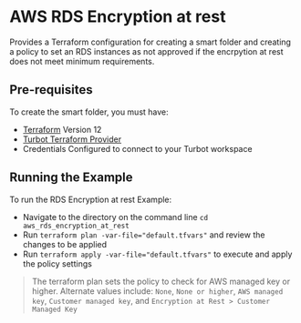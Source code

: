 # AWS RDS Encryption at rest

Provides a Terraform configuration for creating a smart folder and creating a policy to set an RDS instances as not approved if the encrpytion at rest does not meet minimum requirements.


## Pre-requisites

To create the smart folder, you must have:
- [Terraform](https://www.terraform.io) Version 12
- [Turbot Terraform Provider](https://github.com/turbotio/terraform-provider-turbot)
- Credentials Configured to connect to your Turbot workspace

## Running the Example

To run the RDS Encryption at rest Example:
- Navigate to the directory on the command line `cd aws_rds_encryption_at_rest`
- Run `terraform plan -var-file="default.tfvars"` and review the changes to be applied
- Run `terraform apply -var-file="default.tfvars"` to execute and apply the policy settings

> The terraform plan sets the policy to check for AWS managed key or higher. Alternate values include: `None`, `None or higher`, `AWS managed key`, `Customer managed key`, and `Encryption at Rest > Customer Managed Key`